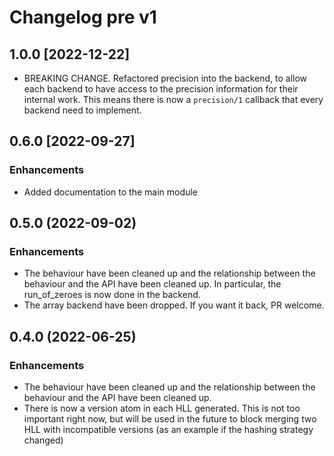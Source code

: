 # Changelog pre v1

## 1.0.0 [2022-12-22]

* BREAKING CHANGE. Refactored precision into the backend, to allow each backend to have access to the precision information for their internal work. This means there is now a `precision/1` callback that every backend need to implement.

## 0.6.0 [2022-09-27]

### Enhancements

* Added documentation to the main module

## 0.5.0 (2022-09-02)

### Enhancements

* The behaviour have been cleaned up and the relationship between the behaviour and the API have been cleaned up. In particular, the run_of_zeroes is now done in the backend.
* The array backend have been dropped. If you want it back, PR welcome.

## 0.4.0 (2022-06-25)

### Enhancements

* The behaviour have been cleaned up and the relationship between the behaviour and the API have been cleaned up.
* There is now a version atom in each HLL generated. This is not too important right now, but will be used in the future to block merging two HLL with incompatible versions (as an example if the hashing strategy changed)

